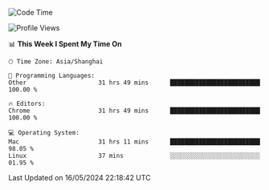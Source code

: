 <!--START_SECTION:waka-->
![Code Time](http://img.shields.io/badge/Code%20Time-2%2C260%20hrs%2055%20mins-blue)

![Profile Views](http://img.shields.io/badge/Profile%20Views-0-blue)

📊 **This Week I Spent My Time On** 

```text
🕑︎ Time Zone: Asia/Shanghai

💬 Programming Languages: 
Other                    31 hrs 49 mins      █████████████████████████   100.00 % 

🔥 Editors: 
Chrome                   31 hrs 49 mins      █████████████████████████   100.00 % 

💻 Operating System: 
Mac                      31 hrs 11 mins      █████████████████████████   98.05 % 
Linux                    37 mins             ░░░░░░░░░░░░░░░░░░░░░░░░░   01.95 % 
```


 Last Updated on 16/05/2024 22:18:42 UTC
<!--END_SECTION:waka-->